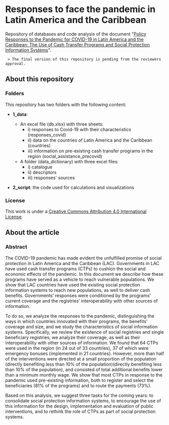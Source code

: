 # Responses to face the pandemic in Latin America and the Caribbean

Repository of databases and code analysis of the document "[Policy Responses to the Pandemic for COVID-19 in Latin America and the Caribbean: The Use of Cash Transfer Programs and Social Protection Information Systems](http://google.com/)".

	 > The final version of this repository is pending from the reviewers approval.

## About this repository

### Folders
This repository has two folders with the following content:

- **1_data**:
	- An excel file (db.xlsx) with three sheets:
		- i) responses to Covid-19 with their characteristics (responses_covid)
		- ii) data on the countries of Latin America and the Caribbean (countries)
		- iii) information on pre-existing cash transfer programs in the region (social_assistance_precovid)
	- A folder (data_dictionary) with three excel files:
		- i) catalogue
		- ii) descriptors
		- iii) responses' sources
		
- **2_script**: the code used for calculations and visualizations

### License
This work is under a [Creative Commons Attribution 4.0 International License](https://creativecommons.org/licenses/by/4.0/).

## About the article

### Abstract

The COVID-19 pandemic has made evident the unfulfilled promise of social protection in Latin America and the Caribbean (LAC). Governments in LAC have used cash transfer programs (CTPs) to cushion the social and economic effects of the pandemic. In this document we describe how these programs have served as a vehicle to reach vulnerable populations. We show that LAC countries have used the existing social protection information systems to reach new populations, as well to deliver cash benefits. Governments’ responses were conditioned by the programs’ current coverage and the registries’ interoperability with other sources of information.

To do so, we analyze the responses to the pandemic, distinguishing the ways in which countries innovated with their programs, the benefits’ coverage and size, and we study the characteristics of social information systems. Specifically, we review the existence of social registries and single beneficiary registries, we analyze their coverage, as well as their interoperability with other sources of information. We found that 64 CTPs were used in the region (in 24 out of 33 countries), 37 of which were emergency bonuses (implemented in 21 countries). However, more than half of the interventions were directed at a small proportion of the population (directly benefiting less than 10% of the population)(directly benefiting less than 10% of the population), and consisted of total additional benefits lower than a minimum monthly wage. We show that most CTPs in response to the pandemic used pre-existing information, both to register and select the beneficiaries (81% of the programs) and to route the payments (73%).

Based on this analysis, we suggest three tasks for the coming years: to consolidate social protection information systems, to encourage the use of this information for the design, implementation and evaluation of public interventions, and to rethink the role of CTPs as part of social protection systems.
